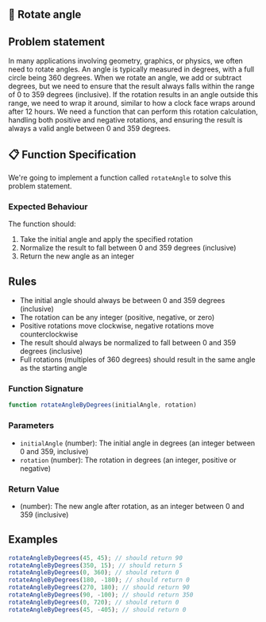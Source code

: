 ## 🔄 Rotate angle

## Problem statement

In many applications involving geometry, graphics, or physics, we often need to rotate angles. An angle is typically measured in degrees, with a full circle being 360 degrees. When we rotate an angle, we add or subtract degrees, but we need to ensure that the result always falls within the range of 0 to 359 degrees (inclusive). If the rotation results in an angle outside this range, we need to wrap it around, similar to how a clock face wraps around after 12 hours. We need a function that can perform this rotation calculation, handling both positive and negative rotations, and ensuring the result is always a valid angle between 0 and 359 degrees.

## 📋 Function Specification

We're going to implement a function called `rotateAngle` to solve this problem statement.

### Expected Behaviour

The function should:

1. Take the initial angle and apply the specified rotation
2. Normalize the result to fall between 0 and 359 degrees (inclusive)
3. Return the new angle as an integer

## Rules

- The initial angle should always be between 0 and 359 degrees (inclusive)
- The rotation can be any integer (positive, negative, or zero)
- Positive rotations move clockwise, negative rotations move counterclockwise
- The result should always be normalized to fall between 0 and 359 degrees (inclusive)
- Full rotations (multiples of 360 degrees) should result in the same angle as the starting angle

### Function Signature

```javascript
function rotateAngleByDegrees(initialAngle, rotation)
```

### Parameters

- `initialAngle` (number): The initial angle in degrees (an integer between 0 and 359, inclusive)
- `rotation` (number): The rotation in degrees (an integer, positive or negative)

### Return Value

- (number): The new angle after rotation, as an integer between 0 and 359 (inclusive)

## Examples

```javascript
rotateAngleByDegrees(45, 45); // should return 90
rotateAngleByDegrees(350, 15); // should return 5
rotateAngleByDegrees(0, 360); // should return 0
rotateAngleByDegrees(180, -180); // should return 0
rotateAngleByDegrees(270, 180); // should return 90
rotateAngleByDegrees(90, -100); // should return 350
rotateAngleByDegrees(0, 720); // should return 0
rotateAngleByDegrees(45, -405); // should return 0
```

